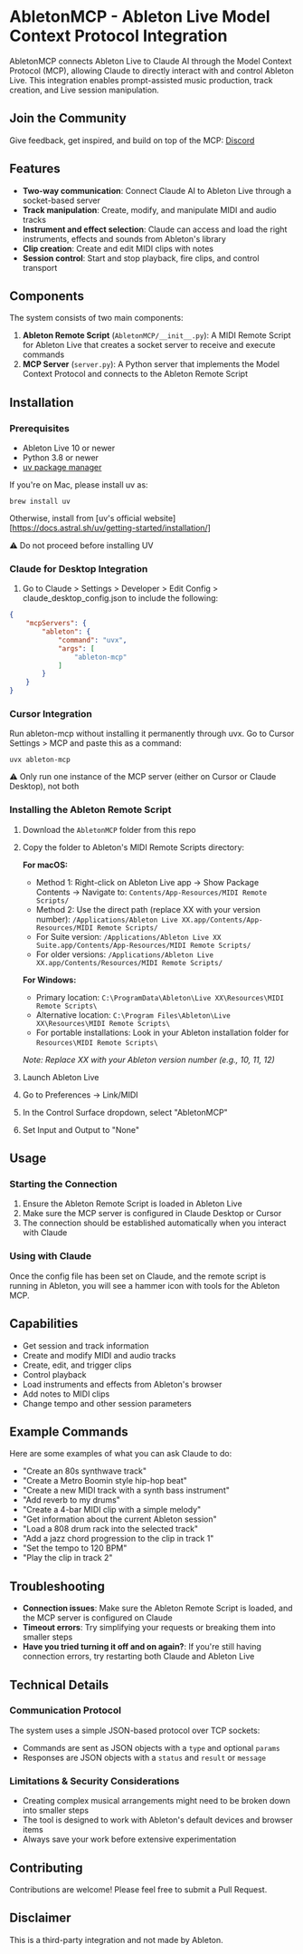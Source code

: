 # AbletonMCP - Ableton Live Model Context Protocol Integration

AbletonMCP connects Ableton Live to Claude AI through the Model Context Protocol (MCP), allowing Claude to directly interact with and control Ableton Live. This integration enables prompt-assisted music production, track creation, and Live session manipulation.

## Join the Community
Give feedback, get inspired, and build on top of the MCP: [Discord](https://discord.gg/claudeai)

## Features

- **Two-way communication**: Connect Claude AI to Ableton Live through a socket-based server
- **Track manipulation**: Create, modify, and manipulate MIDI and audio tracks
- **Instrument and effect selection**: Claude can access and load the right instruments, effects and sounds from Ableton's library
- **Clip creation**: Create and edit MIDI clips with notes
- **Session control**: Start and stop playback, fire clips, and control transport

## Components

The system consists of two main components:

1. **Ableton Remote Script** (`AbletonMCP/__init__.py`): A MIDI Remote Script for Ableton Live that creates a socket server to receive and execute commands
2. **MCP Server** (`server.py`): A Python server that implements the Model Context Protocol and connects to the Ableton Remote Script

## Installation

### Prerequisites

- Ableton Live 10 or newer
- Python 3.8 or newer
- [uv package manager](https://astral.sh/uv)

If you're on Mac, please install uv as:
```
brew install uv
```

Otherwise, install from [uv's official website][https://docs.astral.sh/uv/getting-started/installation/]

⚠️ Do not proceed before installing UV

### Claude for Desktop Integration

1. Go to Claude > Settings > Developer > Edit Config > claude_desktop_config.json to include the following:

```json
{
    "mcpServers": {
        "ableton": {
            "command": "uvx",
            "args": [
                "ableton-mcp"
            ]
        }
    }
}
```

### Cursor Integration

Run ableton-mcp without installing it permanently through uvx. Go to Cursor Settings > MCP and paste this as a command:

```
uvx ableton-mcp
```

⚠️ Only run one instance of the MCP server (either on Cursor or Claude Desktop), not both

### Installing the Ableton Remote Script

1. Download the `AbletonMCP` folder from this repo

2. Copy the folder to Ableton's MIDI Remote Scripts directory:

   **For macOS:**
   - Method 1: Right-click on Ableton Live app → Show Package Contents → Navigate to:
     `Contents/App-Resources/MIDI Remote Scripts/`
   - Method 2: Use the direct path (replace XX with your version number):
     `/Applications/Ableton Live XX.app/Contents/App-Resources/MIDI Remote Scripts/`
   - For Suite version:
     `/Applications/Ableton Live XX Suite.app/Contents/App-Resources/MIDI Remote Scripts/`
   - For older versions:
     `/Applications/Ableton Live XX.app/Contents/Resources/MIDI Remote Scripts/`
   
   **For Windows:**
   - Primary location:
     `C:\ProgramData\Ableton\Live XX\Resources\MIDI Remote Scripts\`
   - Alternative location:
     `C:\Program Files\Ableton\Live XX\Resources\MIDI Remote Scripts\`
   - For portable installations:
     Look in your Ableton installation folder for `Resources\MIDI Remote Scripts\`

   *Note: Replace XX with your Ableton version number (e.g., 10, 11, 12)*

3. Launch Ableton Live

4. Go to Preferences → Link/MIDI

5. In the Control Surface dropdown, select "AbletonMCP"

6. Set Input and Output to "None"

## Usage

### Starting the Connection

1. Ensure the Ableton Remote Script is loaded in Ableton Live
2. Make sure the MCP server is configured in Claude Desktop or Cursor
3. The connection should be established automatically when you interact with Claude

### Using with Claude

Once the config file has been set on Claude, and the remote script is running in Ableton, you will see a hammer icon with tools for the Ableton MCP.

## Capabilities

- Get session and track information
- Create and modify MIDI and audio tracks
- Create, edit, and trigger clips
- Control playback
- Load instruments and effects from Ableton's browser
- Add notes to MIDI clips
- Change tempo and other session parameters

## Example Commands

Here are some examples of what you can ask Claude to do:

- "Create an 80s synthwave track"
- "Create a Metro Boomin style hip-hop beat"
- "Create a new MIDI track with a synth bass instrument"
- "Add reverb to my drums"
- "Create a 4-bar MIDI clip with a simple melody"
- "Get information about the current Ableton session"
- "Load a 808 drum rack into the selected track"
- "Add a jazz chord progression to the clip in track 1"
- "Set the tempo to 120 BPM"
- "Play the clip in track 2"


## Troubleshooting

- **Connection issues**: Make sure the Ableton Remote Script is loaded, and the MCP server is configured on Claude
- **Timeout errors**: Try simplifying your requests or breaking them into smaller steps
- **Have you tried turning it off and on again?**: If you're still having connection errors, try restarting both Claude and Ableton Live

## Technical Details

### Communication Protocol

The system uses a simple JSON-based protocol over TCP sockets:

- Commands are sent as JSON objects with a `type` and optional `params`
- Responses are JSON objects with a `status` and `result` or `message`

### Limitations & Security Considerations

- Creating complex musical arrangements might need to be broken down into smaller steps
- The tool is designed to work with Ableton's default devices and browser items
- Always save your work before extensive experimentation

## Contributing

Contributions are welcome! Please feel free to submit a Pull Request.

## Disclaimer

This is a third-party integration and not made by Ableton.
